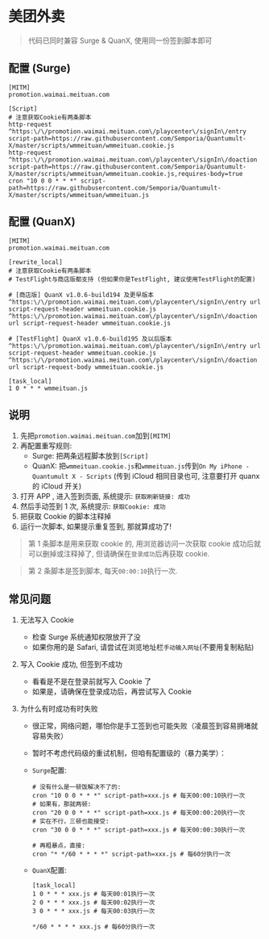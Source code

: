 # 美团外卖

> 代码已同时兼容 Surge & QuanX, 使用同一份签到脚本即可

## 配置 (Surge)

```properties
[MITM]
promotion.waimai.meituan.com

[Script]
# 注意获取Cookie有两条脚本
http-request ^https:\/\/promotion.waimai.meituan.com\/playcenter\/signIn\/entry script-path=https://raw.githubusercontent.com/Semporia/Quantumult-X/master/scripts/wmmeituan/wmmeituan.cookie.js
http-request ^https:\/\/promotion.waimai.meituan.com\/playcenter\/signIn\/doaction script-path=https://raw.githubusercontent.com/Semporia/Quantumult-X/master/scripts/wmmeituan/wmmeituan.cookie.js,requires-body=true
cron "10 0 0 * * *" script-path=https://raw.githubusercontent.com/Semporia/Quantumult-X/master/scripts/wmmeituan/wmmeituan.js
```

## 配置 (QuanX)

```properties
[MITM]
promotion.waimai.meituan.com

[rewrite_local]
# 注意获取Cookie有两条脚本
# TestFlight与商店版都支持 (但如果你是TestFlight, 建议使用TestFlight的配置)

# [商店版] QuanX v1.0.6-build194 及更早版本
^https:\/\/promotion.waimai.meituan.com\/playcenter\/signIn\/entry url script-request-header wmmeituan.cookie.js
^https:\/\/promotion.waimai.meituan.com\/playcenter\/signIn\/doaction url script-request-header wmmeituan.cookie.js

# [TestFlight] QuanX v1.0.6-build195 及以后版本
^https:\/\/promotion.waimai.meituan.com\/playcenter\/signIn\/entry url script-request-header wmmeituan.cookie.js
^https:\/\/promotion.waimai.meituan.com\/playcenter\/signIn\/doaction url script-request-body wmmeituan.cookie.js

[task_local]
1 0 * * * wmmeituan.js
```

## 说明

1. 先把`promotion.waimai.meituan.com`加到`[MITM]`
2. 再配置重写规则:
   - Surge: 把两条远程脚本放到`[Script]`
   - QuanX: 把`wmmeituan.cookie.js`和`wmmeituan.js`传到`On My iPhone - Quantumult X - Scripts` (传到 iCloud 相同目录也可, 注意要打开 quanx 的 iCloud 开关)
3. 打开 APP , 进入签到页面, 系统提示: `获取刷新链接: 成功`
4. 然后手动签到 1 次, 系统提示: `获取Cookie: 成功`
5. 把获取 Cookie 的脚本注释掉
6. 运行一次脚本, 如果提示重复签到, 那就算成功了!

> 第 1 条脚本是用来获取 cookie 的, 用浏览器访问一次获取 cookie 成功后就可以删掉或注释掉了, 但请确保在`登录成功`后再获取 cookie.

> 第 2 条脚本是签到脚本, 每天`00:00:10`执行一次.

## 常见问题

1. 无法写入 Cookie

   - 检查 Surge 系统通知权限放开了没
   - 如果你用的是 Safari, 请尝试在浏览地址栏`手动输入网址`(不要用复制粘贴)

2. 写入 Cookie 成功, 但签到不成功

   - 看看是不是在登录前就写入 Cookie 了
   - 如果是，请确保在登录成功后，再尝试写入 Cookie

3. 为什么有时成功有时失败

   - 很正常，网络问题，哪怕你是手工签到也可能失败（凌晨签到容易拥堵就容易失败）
   - 暂时不考虑代码级的重试机制，但咱有配置级的（暴力美学）：

   - `Surge`配置:

     ```properties
     # 没有什么是一顿饭解决不了的:
     cron "10 0 0 * * *" script-path=xxx.js # 每天00:00:10执行一次
     # 如果有，那就两顿:
     cron "20 0 0 * * *" script-path=xxx.js # 每天00:00:20执行一次
     # 实在不行，三顿也能接受:
     cron "30 0 0 * * *" script-path=xxx.js # 每天00:00:30执行一次

     # 再粗暴点，直接:
     cron "* */60 * * * *" script-path=xxx.js # 每60分执行一次
     ```

   - `QuanX`配置:

     ```properties
     [task_local]
     1 0 * * * xxx.js # 每天00:01执行一次
     2 0 * * * xxx.js # 每天00:02执行一次
     3 0 * * * xxx.js # 每天00:03执行一次

     */60 * * * * xxx.js # 每60分执行一次
     ```
